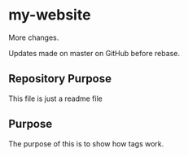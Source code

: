# my-website

More changes.

Updates made on master on GitHub before rebase.

## Repository Purpose

This file is just a readme file

## Purpose
The purpose of this is to show how tags work.
